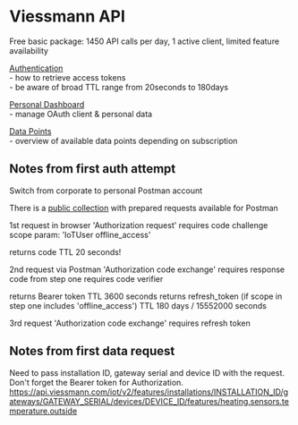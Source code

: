 # Viessmann API

Free basic package: 1450 API calls per day, 1 active client, limited feature availability  

[Authentication](https://documentation.viessmann.com/static/authentication)  
\- how to retrieve access tokens  
\- be aware of broad TTL range from 20seconds to 180days

[Personal Dashboard](https://app.developer.viessmann.com/)  
\- manage OAuth client & personal data

[Data Points](https://documentation.viessmann.com/static/iot/data-points)  
\- overview of available data points depending on subscription



## Notes from first auth attempt

Switch from corporate to personal Postman account

There is a [public collection](https://www.postman.com/vimicho/workspace/viessmann-api-public/collection/12055031-17157e90-a2e8-47b6-a7b8-2320c2941db3?action=share&creator=12055031) with prepared requests available for Postman

1st request in browser 'Authorization request'
  requires code challenge
  scope param: 'IoTUser offline_access'

  returns code TTL 20 seconds!

2nd request via Postman 'Authorization code exchange'
  requires response code from step one
  requires code verifier

  returns Bearer token TTL 3600 seconds
  returns refresh_token (if scope in step one includes 'offline_access') TTL 180 days / 15552000 seconds

3rd request 'Authorization code exchange'
  requires refresh token

## Notes from first data request

Need to pass installation ID, gateway serial and device ID with the request. Don't forget the Bearer token for Authorization.
https://api.viessmann.com/iot/v2/features/installations/INSTALLATION_ID/gateways/GATEWAY_SERIAL/devices/DEVICE_ID/features/heating.sensors.temperature.outside